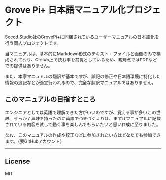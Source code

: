 # Grove Pi+ 日本語マニュアル化プロジェクト

[Seeed Studio]社のGrovePi+に同梱されているユーザーマニュアルの日本語化を行う同人プロジェクトです。

当マニュアルは、基本的にMarkdown形式のテキスト・ファイルと画像のみで構成されており、GitHub上で読む事を前提としているため、現時点ではPDFなどでの提供はありません。

また、本家マニュアルの翻訳が基本ですが、誤記の修正や日本語環境に特化した情報の追記などが適宜行われるので、完全な翻訳マニュアルではありません。

## このマニュアルの目指すところ
エンジニアとしては英語で理解できた方がいいのですが、覚える事が多いこの世界、せっかく興味を持ったのに英語でつまづくよりは、まずはマニュアルに記載されている内容を試して動く事を楽しんでもらいたいと思い作成に至りました。

なお、このマニュアルの作成や校正などに参加されたい方はどなたでも参加できます。（要GitHubアカウント）


----

License
----
MIT


[//]: # (以下は文中で使われるリンクです)
   [Markdown]: <https://ja.wikipedia.org/wiki/Markdown>
   [DILLINGER]: <http://dillinger.io/>
   [Seeed Studio]: <http://seeedstudio.com/>
   [DEXTER INDUSTRIES]: <https://github.com/joemccann/dillinger.git>
   [Raspberry Pi]: <http://daringfireball.net>

